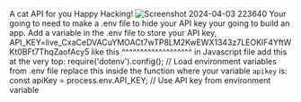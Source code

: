 A cat API for you Happy Hacking!
![Screenshot 2024-04-03 223640](https://github.com/devjclosterman/turbo-carnival/assets/129931920/fe967588-8668-475c-b105-b462a3026387)
Your going to need to make a .env file to hide your API key your going to build an app.
Add a variable in the .env file to store your API key, 
API_KEY=live_CxaCeDVACuYMOACt7wTP8LM2KwEWX1343z7LEOKlF4YftWKt0BFt7ThqZaofAcy5
like this ^^^^^^^^^^^^^^^^^^^
in Javascript file add this at the very top:
require('dotenv').config(); // Load environment variables from .env file
replace this inside the function where your variable `apikey` is: 
    const apiKey = process.env.API_KEY; // Use API key from environment variable
